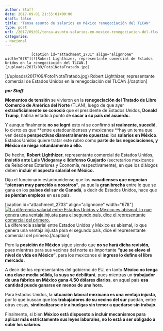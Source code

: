 ```yaml
---
author: Staff
date: 2017-09-01 21:55:01+00:00
draft: false
title: "Tensa asunto de salarios en México renegociación del TLCAN"
type: post
url: /2017/09/01/tensa-asunto-salarios-en-mexico-renegociacion-del-tlcan/
categories:
- Nacional
---
```



				[caption id="attachment_2731" align="alignnone" width="678"][![Robert Lighthizer, representante comercial de Estados Unidos en la renegociación del TLCAN.](/uploads/2017/09/Foto1NotaTratado.jpg)
](/uploads/2017/09/Foto1NotaTratado.jpg) Robert Lighthizer, representante comercial de Estados Unidos en la renegociación del TLCAN.[/caption]

_**por Staff**_

**Momentos de tensión** se vivieron en la **renegociación del Tratado de Libre Comercio de América del Norte** (TLAN), luego de que ayer **extraoficialmente se conoció** que el presidente de Estados Unidos, **Donald Trump**, habría estado a punto de **sacar a su país del acuerdo.**

Y aunque finalmente **no se logró** esto ni se confirmó **si realmente, sucedió**, lo cierto es que **entre estadounidenses y mexicanos **hay un tema que ven desde **perspectivas diametralmente opuestas**: los **salarios en México**. Estados Unidos quiere tratar este rubro como **parte de las negociaciones, y México se niega rotundamente a ello.**

De hecho, **Robert Lighthizer**, representante comercial de Estados Unidos, **insistió ante Luis Videgaray e Ildefonso Guajardo** (secretarios mexicanos de Relaciones Exteriores y Economía, respectivamente), en que los diálogos deben **incluir el aspecto salarial en México.**

Dijo el funcionario estadounidense que los **canadienses que negocian “piensan muy parecido a nosotros”**, ya que la **gran brecha** entre lo que se gana en los **países del sur de Canadá**, a decir de Estados Unidos, hace que **se pierdan empleos** en ese país.

[caption id="attachment_2733" align="alignnone" width="678"][![ La diferencia salarial entre Estados Unidos y México es abismal, lo que genera una ventaja injusta para el segundo país, dice el representante comercial del primero.](/uploads/2017/09/Foto2NotaTratado.jpg)
](/uploads/2017/09/Foto2NotaTratado.jpg) La diferencia salarial entre Estados Unidos y México es abismal, lo que genera una ventaja injusta para el segundo país, dice el representante comercial del primero.[/caption]

Pero la **posición de México** sigue siendo que **no se hará dicha revisión**, pues mientras para sus vecinos del norte es importante **“que se eleve el nivel de vida en México”**, para los mexicanos el **ingreso lo define el libre mercado.**

A decir de los representantes del gobierno de EU, en tanto **México no tenga una clase media sólida, la suya se debilitará**, pues mientras un **trabajador de una fábrica en México gana 4.50 dólares diarios**, en aquel país **esa cantidad puede ganarse en menos de una hora.**

Para Estados Unidos, la **situación laboral mexicana es una ventaja injusta**, por lo que buscan que los **trabajadores de su vecino del sur** puedan, entre otras cosas, **sindicalizarse e ir a huelgas sin temor a quedarse sin trabajo.**

Finalmente, si bien **México está dispuesto a incluir mecanismos para aplicar más estrictamente sus leyes laborales, no lo está a ser obligado a subir los salarios.**		
